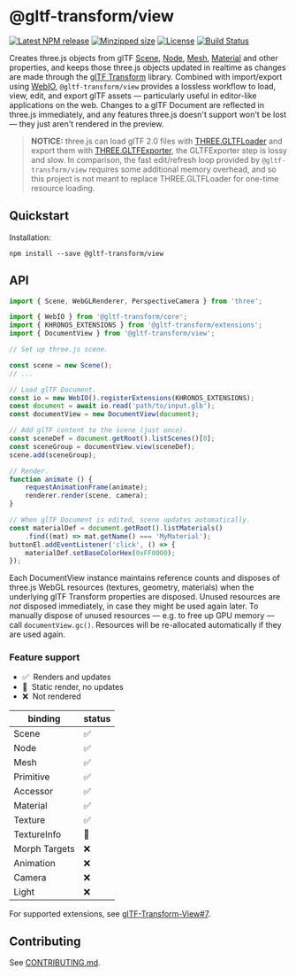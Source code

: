 # @gltf-transform/view

[![Latest NPM release](https://img.shields.io/npm/v/@gltf-transform/view.svg)](https://www.npmjs.com/package/@gltf-transform/view)
[![Minzipped size](https://badgen.net/bundlephobia/minzip/@gltf-transform/view)](https://bundlephobia.com/result?p=@gltf-transform/view)
[![License](https://img.shields.io/badge/license-MIT-007ec6.svg)](https://github.com/donmccurdy/glTF-Transform-Render/blob/main/LICENSE)
[![Build Status](https://github.com/donmccurdy/glTF-Transform-View/workflows/build/badge.svg?branch=main&event=push)](https://github.com/donmccurdy/glTF-Transform-View/actions?query=workflow%3Abuild)

Creates three.js objects from glTF [Scene](https://gltf-transform.donmccurdy.com/classes/scene.html),
[Node](https://gltf-transform.donmccurdy.com/classes/node.html),
[Mesh](https://gltf-transform.donmccurdy.com/classes/mesh.html),
[Material](https://gltf-transform.donmccurdy.com/classes/material.html)
and other properties, and keeps those three.js objects updated in realtime as changes are made
through the [glTF Transform](https://gltf-transform.donmccurdy.com/) library. Combined with
import/export using [WebIO](https://gltf-transform.donmccurdy.com/classes/core.platformio.html), `@gltf-transform/view`
provides a lossless workflow to load, view, edit, and export glTF assets — particularly useful in
editor-like applications on the web. Changes to a glTF Document are reflected in three.js
immediately, and any features three.js doesn't support won't be lost — they just aren't rendered
in the preview.

> **NOTICE:** three.js can load glTF 2.0 files with [THREE.GLTFLoader](https://threejs.org/docs/index.html#examples/en/loaders/GLTFLoader)
> and export them with [THREE.GLTFExporter](https://threejs.org/docs/index.html#examples/en/loaders/GLTFExporter),
> the GLTFExporter step is lossy and slow. In comparison, the fast edit/refresh loop provided by
>  `@gltf-transform/view` requires some additional memory overhead, and so this project is not
> meant to replace THREE.GLTFLoader for one-time resource loading.

## Quickstart

Installation:

```
npm install --save @gltf-transform/view
```

## API

```typescript
import { Scene, WebGLRenderer, PerspectiveCamera } from 'three';

import { WebIO } from '@gltf-transform/core';
import { KHRONOS_EXTENSIONS } from '@gltf-transform/extensions';
import { DocumentView } from '@gltf-transform/view';

// Set up three.js scene.

const scene = new Scene();
// ...

// Load glTF Document.
const io = new WebIO().registerExtensions(KHRONOS_EXTENSIONS);
const document = await io.read('path/to/input.glb');
const documentView = new DocumentView(document);

// Add glTF content to the scene (just once).
const sceneDef = document.getRoot().listScenes()[0];
const sceneGroup = documentView.view(sceneDef);
scene.add(sceneGroup);

// Render.
function animate () {
	requestAnimationFrame(animate);
	renderer.render(scene, camera);
}

// When glTF Document is edited, scene updates automatically.
const materialDef = document.getRoot().listMaterials()
	.find((mat) => mat.getName() === 'MyMaterial');
buttonEl.addEventListener('click', () => {
	materialDef.setBaseColorHex(0xFF0000);
});
```

Each DocumentView instance maintains reference counts and disposes of three.js WebGL resources
(textures, geometry, materials) when the underlying glTF Transform properties are disposed.
Unused resources are *not* disposed immediately, in case they might be used again later. To
manually dispose of unused resources — e.g. to free up GPU memory — call  `documentView.gc()`.
Resources will be re-allocated automatically if they are used again.

### Feature support

- ✅&nbsp;&nbsp;Renders and updates
- 🚧&nbsp;&nbsp;Static render, no updates
- ❌&nbsp;&nbsp;Not rendered

| binding       | status |
|---------------|--------|
| Scene         | ✅      |
| Node          | ✅      |
| Mesh          | ✅      |
| Primitive     | ✅      |
| Accessor      | ✅      |
| Material      | ✅      |
| Texture       | ✅      |
| TextureInfo   | 🚧     |
| Morph Targets | ❌      |
| Animation     | ❌      |
| Camera        | ❌      |
| Light         | ❌      |

For supported extensions, see [glTF-Transform-View#7](https://github.com/donmccurdy/glTF-Transform-View/issues/7).

## Contributing

See [CONTRIBUTING.md](./CONTRIBUTING.md).